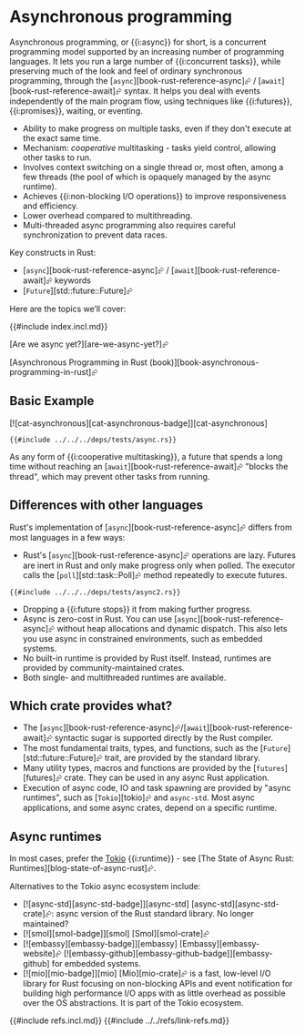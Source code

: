 # Asynchronous programming

Asynchronous programming, or {{i:async}} for short, is a concurrent programming model supported by an increasing number of programming languages. It lets you run a large number of {{i:concurrent tasks}}, while preserving much of the look and feel of ordinary synchronous programming, through the [`async`][book-rust-reference-async]⮳ / [`await`][book-rust-reference-await]⮳ syntax. It helps you deal with events independently of the main program flow, using techniques like {{i:futures}}, {{i:promises}}, waiting, or eventing.

- Ability to make progress on multiple tasks, even if they don't execute at the exact same time.
- Mechanism: _cooperative_ multitasking - tasks yield control, allowing other tasks to run.
- Involves context switching on a single thread or, most often, among a few threads (the pool of which is opaquely managed by the async runtime).
- Achieves {{i:non-blocking I/O operations}} to improve responsiveness and efficiency.
- Lower overhead compared to multithreading.
- Multi-threaded async programming also requires careful synchronization to prevent data races.

Key constructs in Rust:

- [`async`][book-rust-reference-async]⮳ / [`await`][book-rust-reference-await]⮳ keywords
- [`Future`][std::future::Future]⮳

Here are the topics we’ll cover:

{{#include index.incl.md}}

[Are we async yet?][are-we-async-yet?]⮳

[Asynchronous Programming in Rust (book)][book-asynchronous-programming-in-rust]⮳

## Basic Example

[![cat-asynchronous][cat-asynchronous-badge]][cat-asynchronous]

```rust,editable,mdbook-runnable
{{#include ../../../deps/tests/async.rs}}
```

As any form of {{i:cooperative multitasking}}, a future that spends a long time without reaching an [`await`][book-rust-reference-await]⮳ "blocks the thread", which may prevent other tasks from running.

## Differences with other languages

Rust's implementation of [`async`][book-rust-reference-async]⮳ differs from most languages in a few ways:

- Rust's [`async`][book-rust-reference-async]⮳ operations are lazy. Futures are inert in Rust and only make progress only when polled. The executor calls the [`poll`][std::task::Poll]⮳ method repeatedly to execute futures.

```rust,editable,mdbook-runnable
{{#include ../../../deps/tests/async2.rs}}
```

- Dropping a {{i:future stops}} it from making further progress.
- Async is zero-cost in Rust. You can use [`async`][book-rust-reference-async]⮳ without heap allocations and dynamic dispatch. This also lets you use async in constrained environments, such as embedded systems.
- No built-in runtime is provided by Rust itself. Instead, runtimes are provided by community-maintained crates.
- Both single- and multithreaded runtimes are available.

## Which crate provides what?

- The [`async`][book-rust-reference-async]⮳/[`await`][book-rust-reference-await]⮳ syntactic sugar is supported directly by the Rust compiler.
- The most fundamental traits, types, and functions, such as the [`Future`][std::future::Future]⮳ trait, are provided by the standard library.
- Many utility types, macros and functions are provided by the [`futures`][futures]⮳ crate. They can be used in any async Rust application.
- Execution of async code, IO and task spawning are provided by "async runtimes", such as [`Tokio`][tokio]⮳ and `async-std`. Most async applications, and some async crates, depend on a specific runtime.

## Async runtimes

In most cases, prefer the [Tokio](tokio.md) {{i:runtime}} - see [The State of Async Rust: Runtimes][blog-state-of-async-rust]⮳.

Alternatives to the Tokio async ecosystem include:

- [![async-std][async-std-badge]][async-std]  [async-std][async-std-crate]⮳: async version of the Rust standard library. No longer maintained?
- [![smol][smol-badge]][smol]  [Smol][smol-crate]⮳
- [![embassy][embassy-badge]][embassy]  [Embassy][embassy-website]⮳ [![embassy-github][embassy-github-badge]][embassy-github] for embedded systems.
- [![mio][mio-badge]][mio]  [Mio][mio-crate]⮳ is a fast, low-level I/O library for Rust focusing on non-blocking APIs and event notification for building high performance I/O apps with as little overhead as possible over the OS abstractions. It is part of the Tokio ecosystem.

{{#include refs.incl.md}}
{{#include ../../refs/link-refs.md}}
